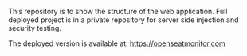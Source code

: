 This repository is to show the structure of the web application. Full deployed project is in a private repository for server side injection and security testing.

The deployed version is available at: https://openseatmonitor.com